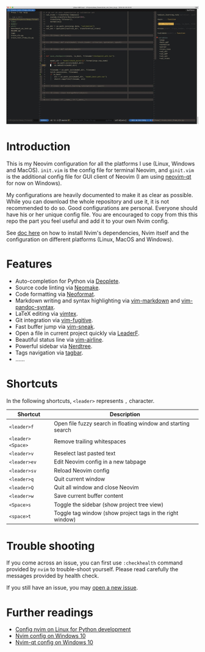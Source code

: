<p align="center">
<img src="images/demo_look.jpg" width="600">
</p>

# Introduction

This is my Neovim configuration for all the platforms I use (Linux, Windows and
MacOS). `init.vim` is the config file for terminal Neovim, and `ginit.vim` is
the additional config file for GUI client of Neovim (I am using
[neovim-qt](https://github.com/equalsraf/neovim-qt) for now on Windows).

My configurations are heavily documented to make it as clear as possible. While
you can download the whole repository and use it, it is not recommended to do
so. Good configurations are personal. Everyone should have his or her unique
config file. You are encouraged to copy from this this repo the part you feel
useful and add it to your own Nvim config.

See [doc here](docs/README.md) on how to install Nvim's dependencies, Nvim
itself and the configuration on different platforms (Linux, MacOS and Windows).

# Features #

+ Auto-completion for Python via [Deoplete](https://github.com/Shougo/deoplete.nvim).
+ Source code linting via [Neomake](https://github.com/neomake/neomake).
+ Code formatting via [Neoformat](https://github.com/sbdchd/neoformat).
+ Markdown writing and syntax highlighting via [vim-markdown](https://github.com/plasticboy/vim-markdown) and [vim-pandoc-syntax](https://github.com/vim-pandoc/vim-pandoc-syntax).
+ LaTeX editing via [vimtex](https://github.com/lervag/vimtex).
+ Git integration via [vim-fugitive](https://github.com/tpope/vim-fugitive).
+ Fast buffer jump via [vim-sneak](https://github.com/justinmk/vim-sneak).
+ Open a file in current project quickly via [LeaderF](https://github.com/Yggdroot/LeaderF).
+ Beautiful status line via [vim-airline](https://github.com/vim-airline/vim-airline).
+ Powerful sidebar via [Nerdtree](https://github.com/scrooloose/nerdtree).
+ Tags navigation via [tagbar](https://github.com/majutsushi/tagbar).
+ ......

# Shortcuts

In the following shortcuts, `<leader>` represents `,` character.

| Shortcut          | Description                                                   |
|-------------------|---------------------------------------------------------------|
| `<leader>f`       | Open file fuzzy search in floating window and starting search |  
| `<leader><Space>` | Remove trailing whitespaces                                   |  
| `<leader>v`       | Reselect last pasted text                                     |  
| `<leader>ev`      | Edit Neovim config in a new tabpage                           |  
| `<leader>sv`      | Reload Neovim config                                          |  
| `<leader>q`       | Quit current window                                           |  
| `<leader>Q`       | Quit all window and close Neovim                              |  
| `<leader>w`       | Save current buffer content                                   |  
| `<Space>s`        | Toggle the sidebar (show project tree view)                   |  
| `<space>t`        | Toggle tag window (show project tags in the right window)     |  

# Trouble shooting

If you come across an issue, you can first use `:checkhealth` command provided
by `nvim` to trouble-shoot yourself. Please read carefully the messages
provided by health check.

If you still have an issue, you may [open a new issue](https://github.com/jdhao/nvim-config/issues).

# Further readings

+ [Config nvim on Linux for Python development](https://jdhao.github.io/2018/12/24/centos_nvim_install_use_guide_en/)
+ [Nvim config on Windows 10](https://jdhao.github.io/2018/11/15/neovim_configuration_windows/)
+ [Nvim-qt config on Windows 10](https://jdhao.github.io/2019/01/17/nvim_qt_settings_on_windows/)

[^1]: Use `echo %userprofile%` to see where your `$HOME` is.
